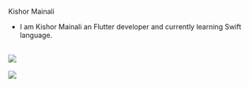 Kishor Mainali


- I am Kishor Mainali an Flutter developer and currently learning Swift language.
</br>



<a href="https://github.com/anuraghazra/github-readme-stats">
  <img align="center" src="https://github-readme-stats.vercel.app/api?username=kishor98100&count_private=true&show_icons=true&theme=radical"/>
</a>
<br/>
<br/>

<a href="https://github.com/anuraghazra/convoychat">
  <img align="center" src="https://github-readme-stats.vercel.app/api/top-langs/?username=kishor98100&layout=compact&theme=radical&langs_count=8" />
</a>
